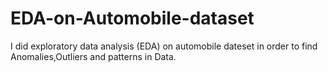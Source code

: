 # EDA-on-Automobile-dataset
I did exploratory data analysis (EDA) on automobile dateset in order to find Anomalies,Outliers and patterns in Data.
